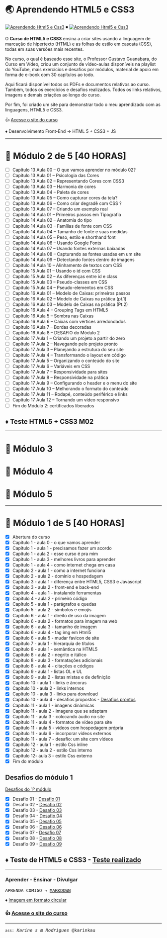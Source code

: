 # 🌏 Aprendendo HTML5 e CSS3

[![Aprendendo Html5 e Css3](https://img.shields.io/badge/2022-Aprendendo_HTML_5-FF4500?labelColor=000&logo=html5&logoColor=FF4500&logoWidth=20&style=flat-square)](https://www.cursoemvideo.com/) ◾
[![Aprendendo Html5 e Css3](https://img.shields.io/badge/2022-Aprendendo_CSS_3-0000FF?labelColor=000&logo=css3&logoColor=0000FF&logoWidth=20&style=flat-square)](https://www.cursoemvideo.com/)

O **Curso de HTML5 e CSS3** ensina a criar sites usando a linguagem de marcação de hipertexto (HTML) e as folhas de estilo em cascata (CSS), todas em suas versões mais recentes.

No curso, o qual é baseado esse site, o Professor Gustavo Guanabara, do Curso em Vídeo, criou um conjunto de vídeo-aulas disponíveis na playlist do YouTube, mais exercícios e desafios por módulos, material de apoio em forma de e-book com 30 capítulos ao todo.

Aqui ficará disponível todos os PDFs e documentos relativos ao curso. Também, todos os exercícios e desafios realizados. Todos os links relativos, imagens e demais criações ao longo do curso.

Por fim, foi criado um site para demonstrar todo o meu aprendizado com as linguagens, HTML5 e CSS3.

👍 [Acesse o site do curso](https://karinkau.github.io/html5-css3/index.html)

♦ Desenvolvimento Front-End → HTML 5 + CSS3 + JS  

___

# 🌟 Módulo 2 de 5 [40 HORAS]

- [ ] Capítulo 13 Aula 00 – O que vamos aprender no módulo 02?
- [ ] Capítulo 13 Aula 01 – Psicologia das Cores
- [ ] Capítulo 13 Aula 02 – Representando Cores com CSS3
- [ ] Capítulo 13 Aula 03 – Harmonia de cores
- [ ] Capítulo 13 Aula 04 – Paleta de cores
- [ ] Capítulo 13 Aula 05 – Como capturar cores da tela?
- [ ] Capítulo 13 Aula 06 – Como criar degradê com CSS ?
- [ ] Capítulo 13 Aula 07 – Criando um exemplo real
- [ ] Capítulo 14 Aula 01 – Primeiros passos em Tipografia
- [ ] Capítulo 14 Aula 02 – Anatomia do tipo
- [ ] Capítulo 14 Aula 03 – Famílias de fonte com CSS
- [ ] Capítulo 14 Aula 04 – Tamanho de fonte e suas medidas
- [ ] Capítulo 14 Aula 05 – Peso, estilo e shorthand font
- [ ] Capítulo 14 Aula 06 – Usando Google Fonts
- [ ] Capítulo 14 Aula 07 – Usando fontes externas baixadas
- [ ] Capítulo 14 Aula 08 – Capturando as fontes usadas em um site
- [ ] Capítulo 14 Aula 09 – Detectando fontes dentro de imagens
- [ ] Capítulo 14 Aula 10 – Alinhamento de textos com CSS
- [ ] Capítulo 15 Aula 01 – Usando o id com CSS
- [ ] Capítulo 15 Aula 02 – As diferenças entre id e class
- [ ] Capítulo 15 Aula 03 – Pseudo-classes em CSS
- [ ] Capítulo 15 Aula 04 – Pseudo-elementos em CSS
- [ ] Capítulo 16 Aula 01 – Modelo de Caixas: primeiros passos
- [ ] Capítulo 16 Aula 02 – Modelo de Caixas na prática (pt.1)
- [ ] Capítulo 16 Aula 03 – Modelo de Caixas na prática (Pt.2)
- [ ] Capítulo 16 Aula 4 – Grouping Tags em HTML5
- [ ] Capítulo 16 Aula 5 – Sombra nas Caixas
- [ ] Capítulo 16 Aula 6 – Caixas com vértices arredondados
- [ ] Capítulo 16 Aula 7 – Bordas decoradas
- [ ] Capítulo 16 Aula 8 – DESAFIO do Módulo 2
- [ ] Capítulo 17 Aula 1 – Criando um projeto a partir do zero
- [ ] Capítulo 17 Aula 2 – Navegando pelo projeto pronto
- [ ] Capítulo 17 Aula 3 – Planejando a estrutura do seu site
- [ ] Capítulo 17 Aula 4 – Transformando o layout em código
- [ ] Capítulo 17 Aula 5 – Organizando o conteúdo do site
- [ ] Capítulo 17 Aula 6 – Variáveis em CSS
- [ ] Capítulo 17 Aula 7 – Responsividade para sites
- [ ] Capítulo 17 Aula 8 – Responsividade na prática
- [ ] Capítulo 17 Aula 9 – Configurando o header e o menu do site
- [ ] Capítulo 17 Aula 10 – Melhorando o formato do conteúdo
- [ ] Capítulo 17 Aula 11 – Rodapé, conteúdo periférico e links
- [ ] Capítulo 17 Aula 12 – Tornando um vídeo responsivo
- [ ] Fim do Módulo 2: certificados liberados

## ♦ Teste HTML5 + CSS3 M02

___

# 🌟 Módulo 3

# 🌟 Módulo 4

# 🌟 Módulo 5

___

# 🌟 Módulo 1 de 5 [40 HORAS]

- [x] Abertura do curso
- [x] Capítulo 1 - aula 0 - o que vamos aprender
- [x] Capítulo 1 - aula 1 - precisamos fazer um acordo 
- [x] Capítulo 1 - aula 2 - esse curso é pra mim
- [x] Capítulo 1 - aula 3 - melhores livros para aprender
- [x] Capítulo 1 - aula 4 - como internet chega em casa
- [x] Capítulo 2 - aula 1 - como a internet funciona
- [x] Capítulo 2 - aula 2 - domínio e hospedagem
- [x] Capítulo 3 - aula 1 - diferença entre HTML5, CSS3 e Javascript
- [x] Capítulo 3 - aula 2 - front-end e back-end
- [x] Capítulo 4 - aula 1 - instalando ferramentas
- [x] Capítulo 4 - aula 2 - primeiro código
- [x] Capítulo 5 - aula 1 - parágrafos e quedas
- [x] Capítulo 5 - aula 2 - símbolos e emojis
- [x] Capítulo 6 - aula 1 - direito de uso da imagem
- [x] Capítulo 6 - aula 2 - formatos para imagem na web
- [x] Capítulo 6 - aula 3 - tamanho de imagem
- [x] Capítulo 6 - aula 4 - tag img em Html5
- [x] Capítulo 6 - aula 5 - mudar favicon de site
- [x] Capítulo 7 - aula 1 - hierarquia de títulos
- [x] Capítulo 8 - aula 1 - semântica na HTML5 
- [x] Capítulo 8 - aula 2 - negrito e itálico 
- [x] Capítulo 8 - aula 3 - formatações adicionais 
- [x] Capítulo 8 - aula 4 - citações e códigos 
- [x] Capítulo 9 - aula 1 - listas OL e UL 
- [x] Capítulo 9 - aula 2 - listas mistas e de definição 
- [x] Capítulo 10 - aula 1 - links e âncoras 
- [x] Capítulo 10 - aula 2 - links internos
- [x] Capítulo 10 - aula 3 - links para download 
- [x] Capítulo 10 - aula 4 - desafios propostos - [Desafios prontos](https://karinkau.github.io/html5-css3/anotacoes/mod-1_cap-10_aula-4-desafios-propostos.pdf)
- [x] Capítulo 11 - aula 1 - imagens dinâmicas 
- [x] Capítulo 11 - aula 2 - imagens que se adaptam 
- [x] Capítulo 11 - aula 3 - colocando áudio no site
- [x] Capítulo 11 - aula 4 - formatos de vídeo para site
- [x] Capítulo 11 - aula 5 - vídeos com hospedagem própria
- [x] Capítulo 11 - aula 6 - incorporar vídeos externos
- [x] Capítulo 11 - aula 7 - desafio: um site com vídeos
- [X] Capítulo 12 - aula 1 - estilo Css inline
- [X] Capítulo 12 - aula 2 - estilo Css interno
- [X] Capítulo 12- aula 3 - estilo Css externo
- [X] Fim do módulo

## Desafios do módulo 1  

 [Desafios do 1º módulo](https://karinkau.github.io/html5-css3/anotacoes/mod-1_cap-10_aula-4-desafios-propostos.pdf)

- [x] Desafio 01 - [Desafio 01](https://karinkau.github.io/html5-css3/modulo1/desafio001.html)
- [x] Desafio 02 - [Desafio 02](https://karinkau.github.io/html5-css3/modulo1/desafio002.html)
- [x] Desafio 03 - [Desafio 03](https://karinkau.github.io/html5-css3/modulo1/desafio003.html)
- [x] Desafio 04 - [Desafio 04](https://karinkau.github.io/html5-css3/modulo1/desafio004.html)
- [x] Desafio 05 - [Desafio 05](https://karinkau.github.io/html5-css3/modulo1/desafio005.html)
- [x] Desafio 06 - [Desafio 06](https://karinkau.github.io/html5-css3/modulo1/desafio006.html)
- [x] Desafio 07 - [Desafio 07](https://karinkau.github.io/html5-css3/modulo1/desafio007.html)
- [x] Desafio 08 - [Desafio 08](https://karinkau.github.io/html5-css3/modulo1/desafio008.html)
- [x] Desafio 09 - [Desafio 09](https://karinkau.github.io/html5-css3/modulo1/desafio009.html)

## ♦ Teste de HTML5 e CSS3 - [Teste realizado](https://karinkau.github.io/html5-css3/anotacoes/teste-html5-css3-modulo-1.pdf)

___

### Aprender - Ensinar - Divulgar

<kbd>APRENDA COMIGO → [MARKDOWN](https://github.com/karinkau/karinkau/blob/main/markdown.md#user-content-fn-note-7944a2dd9f6f6d9f067f2020848d982c)</kbd>

♦ [Imagem em formato circular](https://karinkau.github.io/javascript/exercicios/aula12ex/imagem-em-formato-circular.pdf)


### 👍 [Acesse o site do curso](https://karinkau.github.io/html5-css3/index.html)
___

<kbd>`ass:` *Karine s m Rodrigues* @karinkau</kbd>
